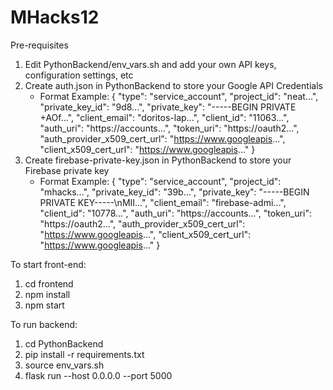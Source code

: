 # MHacks12

Pre-requisites
1. Edit PythonBackend/env_vars.sh and add your own API keys, configuration settings, etc
2. Create auth.json in PythonBackend to store your Google API Credentials
    - Format Example: 
    {
        "type": "service_account",
        "project_id": "neat...",
        "private_key_id": "9d8...",
        "private_key": "-----BEGIN PRIVATE +AOf...",
        "client_email": "doritos-lap...",
        "client_id": "11063...",
        "auth_uri": "https://accounts...",
        "token_uri": "https://oauth2...",
        "auth_provider_x509_cert_url": "https://www.googleapis...",
        "client_x509_cert_url": "https://www.googleapis..."
    }
3. Create firebase-private-key.json in PythonBackend to store your Firebase private key
    - Format Example:
    {
        "type": "service_account",
        "project_id": "mhacks...",
        "private_key_id": "39b...",
        "private_key": "-----BEGIN PRIVATE KEY-----\nMII...",
        "client_email": "firebase-admi...",
        "client_id": "10778...",
        "auth_uri": "https://accounts...",
        "token_uri": "https://oauth2...",
        "auth_provider_x509_cert_url": "https://www.googleapis...",
        "client_x509_cert_url": "https://www.googleapis..."
    }



To start front-end:
1. cd frontend
2. npm install
3. npm start

To run backend:
1. cd PythonBackend
2. pip install -r requirements.txt
3. source env_vars.sh
4. flask run --host 0.0.0.0 --port 5000